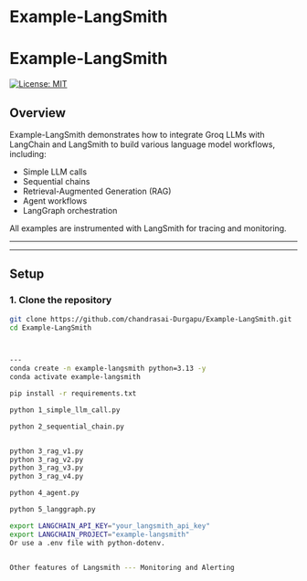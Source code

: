 # Example-LangSmith
# Example-LangSmith

[![License: MIT](https://img.shields.io/badge/License-MIT-yellow.svg)](LICENSE)

## Overview

Example-LangSmith demonstrates how to integrate Groq LLMs with LangChain and LangSmith to build various language model workflows, including:

- Simple LLM calls  
- Sequential chains  
- Retrieval-Augmented Generation (RAG)  
- Agent workflows  
- LangGraph orchestration  

All examples are instrumented with LangSmith for tracing and monitoring.

---


---

## Setup

### 1. Clone the repository

```bash
git clone https://github.com/chandrasai-Durgapu/Example-LangSmith.git
cd Example-LangSmith



---
conda create -n example-langsmith python=3.13 -y
conda activate example-langsmith

pip install -r requirements.txt

python 1_simple_llm_call.py

python 2_sequential_chain.py


python 3_rag_v1.py
python 3_rag_v2.py
python 3_rag_v3.py
python 3_rag_v4.py

python 4_agent.py

python 5_langgraph.py

export LANGCHAIN_API_KEY="your_langsmith_api_key"
export LANGCHAIN_PROJECT="example-langsmith"
Or use a .env file with python-dotenv.

 
Other features of Langsmith --- Monitoring and Alerting

